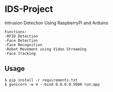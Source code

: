 # IDS-Project

Intrusion Detection Using RaspberryPi and Arduino
```
Functions:
-RFID Detection
-Face Detection
-Face Recognition
-Robot Movement using Video Streaming
-Face Tracking
```
## Usage

```
$ pip install -r requirements.txt
$ gunicorn -w 4 --bind 0.0.0.0:5000 run:app
```

